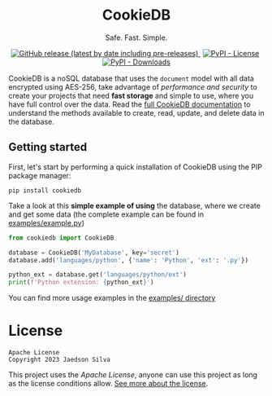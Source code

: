 <h1 align="center">CookieDB</h1>
<p align="center">Safe. Fast. Simple.</p>

<p align="center" style="margin-bottom: 15px">
    <a href="https://github.com/jaedsonpys/cookiedb/releases">
        <img alt="GitHub release (latest by date including pre-releases)" src="https://img.shields.io/github/v/release/jaedsonpys/cookiedb?include_prereleases">
    </a>
    <a href="https://github.com/jaedsonpys/cookiedb/blob/master/LICENSE" style="margin-right: 5px; margin-left: 5px">
        <img alt="PyPI - License" src="https://img.shields.io/pypi/l/cookiedb">
    </a>
    <a href="https://pypi.org/project/cookiedb">
        <img alt="PyPI - Downloads" src="https://img.shields.io/pypi/dm/cookiedb">
    </a>
</p>

CookieDB is a noSQL database that uses the `document` model with all data encrypted using AES-256, take advantage of *performance and security* to create your projects that need **fast storage** and simple to use, where you have full control over the data. Read the [full CookieDB documentation](https://jaedsonpys.github.io/cookiedb) to understand the methods available to create, read, update, and delete data in the database.

## Getting started

First, let's start by performing a quick installation of CookieDB using the PIP package manager:

```
pip install cookiedb
```

Take a look at this **simple example of using** the database, where we create and get some data (the complete example can be found in [examples/example.py](https://github.com/jaedsonpys/cookiedb/blob/master/examples/example.py))

```python
from cookiedb import CookieDB

database = CookieDB('MyDatabase', key='secret')
database.add('languages/python', {'name': 'Python', 'ext': '.py'})

python_ext = database.get('languages/python/ext')
print(f'Python extension: {python_ext}')
```

You can find more usage examples in the [examples/ directory](https://github.com/jaedsonpys/cookiedb/tree/master/examples)

# License

```
Apache License
Copyright 2023 Jaedson Silva
```

This project uses the *Apache License*, anyone can use this project as long as the license conditions allow. [See more about the license](https://github.com/jaedsonpys/cookiedb/blob/master/LICENSE).
